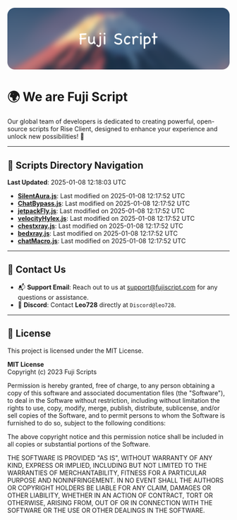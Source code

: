 ![Banner](.github/b.webp)

# 🌍 **We are Fuji Script**

Our global team of developers is dedicated to creating powerful, open-source scripts for Rise Client, designed to enhance your experience and unlock new possibilities! 🌟

---
<!-- SCRIPTS_NAVIGATION_START -->
## 📂 **Scripts Directory Navigation**

**Last Updated**: 2025-01-08 12:18:03 UTC

- **[SilentAura.js](scripts/SilentAura.js)**: Last modified on 2025-01-08 12:17:52 UTC
- **[ChatBypass.js](scripts/ChatBypass.js)**: Last modified on 2025-01-08 12:17:52 UTC
- **[jetpackFly.js](scripts/jetpackFly.js)**: Last modified on 2025-01-08 12:17:52 UTC
- **[velocityHylex.js](scripts/velocityHylex.js)**: Last modified on 2025-01-08 12:17:52 UTC
- **[chestxray.js](scripts/chestxray.js)**: Last modified on 2025-01-08 12:17:52 UTC
- **[bedxray.js](scripts/bedxray.js)**: Last modified on 2025-01-08 12:17:52 UTC
- **[chatMacro.js](scripts/chatMacro.js)**: Last modified on 2025-01-08 12:17:52 UTC

<!-- SCRIPTS_NAVIGATION_END -->

---

## 💬 **Contact Us**  
- 📬 **Support Email**: Reach out to us at [support@fujiscript.com](mailto:support@fujiscript.com) for any questions or assistance.  
- 💬 **Discord**: Contact **Leo728** directly at `Discord@leo728`.

---

## 📜 **License**

This project is licensed under the MIT License.  

**MIT License**  
Copyright (c) 2023 Fuji Scripts  

Permission is hereby granted, free of charge, to any person obtaining a copy of this software and associated documentation files (the "Software"), to deal in the Software without restriction, including without limitation the rights to use, copy, modify, merge, publish, distribute, sublicense, and/or sell copies of the Software, and to permit persons to whom the Software is furnished to do so, subject to the following conditions:  

The above copyright notice and this permission notice shall be included in all copies or substantial portions of the Software.  

THE SOFTWARE IS PROVIDED "AS IS", WITHOUT WARRANTY OF ANY KIND, EXPRESS OR IMPLIED, INCLUDING BUT NOT LIMITED TO THE WARRANTIES OF MERCHANTABILITY, FITNESS FOR A PARTICULAR PURPOSE AND NONINFRINGEMENT. IN NO EVENT SHALL THE AUTHORS OR COPYRIGHT HOLDERS BE LIABLE FOR ANY CLAIM, DAMAGES OR OTHER LIABILITY, WHETHER IN AN ACTION OF CONTRACT, TORT OR OTHERWISE, ARISING FROM, OUT OF OR IN CONNECTION WITH THE SOFTWARE OR THE USE OR OTHER DEALINGS IN THE SOFTWARE.  
